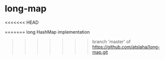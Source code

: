 # long-map
<<<<<<< HEAD


=======
long HashMap implementation
>>>>>>> branch 'master' of https://github.com/atslaha/long-map.git
